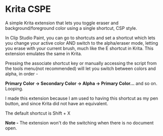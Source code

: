 # Krita CSPE

A simple Krita extension that lets you toggle eraser and background/foreground color using a single shortcut, CSP style.

In Clip Studio Paint, you can go to shortcuts and set a shortcut which lets you change your active color AND switch to the alpha/eraser mode, letting you erase with your current brush, much like the E shortcut in Krita.
This extension emulates the same in Krita.

Pressing the associate shortcut key or manually accessing the script from the tools menu(not recommended) will let you switch between colors and alpha, in order -

**Primary Color -> Secondary Color -> Alpha -> Primary Color...** and so on. Looping.


I made this extension because I am used to having this shortcut as my pen button, and since Krita did not have an equivalent.

The default shortcut is Shift + X

**Note -** The extension won't do the switching when there is no document open.
